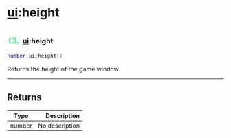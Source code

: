 # [ui](../ui/README.md):height

### <img src="../../.gitbook/assets/client.png" width="32" height="32" /> [ui](../ui/README.md):height

```lua
number ui:height()
```

Returns the height of the game window<br>

-----------------
## Returns

| Type   | Description |
| ------ | ----------: |
| number | No description |
